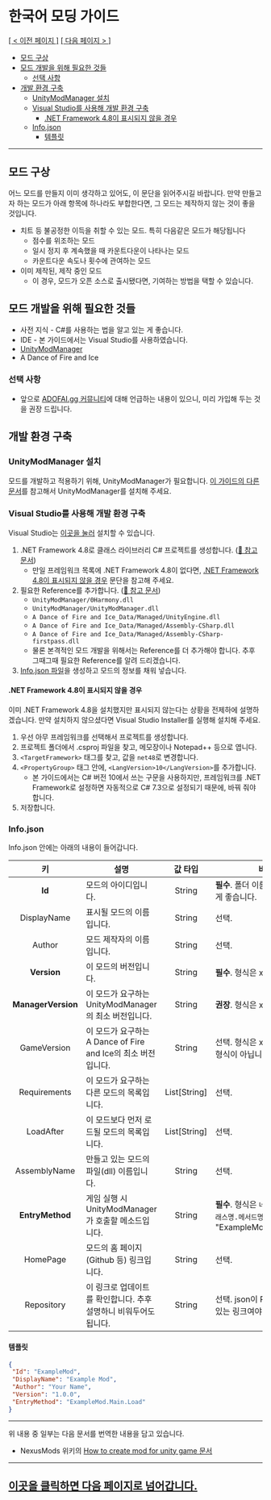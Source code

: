 # 한국어 모딩 가이드 <!-- omit in toc -->

[[ < 이전 페이지 ]](./main.md) [[ 다음 페이지 > ]](./dev-2.md)

- [모드 구상](#모드-구상)
- [모드 개발을 위해 필요한 것들](#모드-개발을-위해-필요한-것들)
  - [선택 사항](#선택-사항)
- [개발 환경 구축](#개발-환경-구축)
  - [UnityModManager 설치](#unitymodmanager-설치)
  - [Visual Studio를 사용해 개발 환경 구축](#visual-studio를-사용해-개발-환경-구축)
    - [.NET Framework 4.8이 표시되지 않을 경우](#net-framework-48이-표시되지-않을-경우)
  - [Info.json](#infojson)
    - [템플릿](#템플릿)

---

## 모드 구상

어느 모드를 만들지 이미 생각하고 있어도, 이 문단을 읽어주시길 바랍니다. 만약 만들고자 하는 모드가 아래 항목에 하나라도 부합한다면, 그 모드는 제작하지 않는 것이 좋을 것입니다.

 - 치트 등 불공정한 이득을 취할 수 있는 모드. 특히 다음같은 모드가 해당됩니다
   - 점수를 위조하는 모드
   - 일시 정지 후 계속했을 때 카운트다운이 나타나는 모드
   - 카운트다운 속도나 횟수에 관여하는 모드
 - 이미 제작된, 제작 중인 모드
   - 이 경우, 모드가 오픈 소스로 출시됐다면, 기여하는 방법을 택할 수 있습니다.

## 모드 개발을 위해 필요한 것들

* 사전 지식 - C#를 사용하는 법을 알고 있는 게 좋습니다.
* IDE - 본 가이드에서는 Visual Studio를 사용하였습니다.
* [UnityModManager](https://www.nexusmods.com/site/mods/21)
* A Dance of Fire and Ice

### 선택 사항

* 앞으로 [ADOFAI.gg 커뮤니티](https://discord.gg/TKdpbUUfUa)에 대해 언급하는 내용이 있으니, 미리 가입해 두는 것을 권장 드립니다.

## 개발 환경 구축

### UnityModManager 설치

모드를 개발하고 적용하기 위해, UnityModManager가 필요합니다. [이 가이드의 다른 문서](use-1.md)를 참고해서 UnityModManager를 설치해 주세요.

### Visual Studio를 사용해 개발 환경 구축

Visual Studio는 [이곳을 눌러](https://visualstudio.microsoft.com/) 설치할 수 있습니다.

1. .NET Framework 4.8로 클래스 라이브러리 C# 프로젝트를 생성합니다. ([🔗 참고 문서](https://docs.microsoft.com/en-us/dotnet/core/tutorials/library-with-visual-studio))
    * 만일 프레임워크 목록에 .NET Framework 4.8이 없다면, [.NET Framework 4.8이 표시되지 않을 경우](#net-framework-48이-표시되지-않을-경우) 문단을 참고해 주세요.
2. 필요한 Reference를 추가합니다. ([🔗 참고 문서](https://docs.microsoft.com/en-us/visualstudio/ide/managing-references-in-a-project?view=vs-2019))
    * `UnityModManager/0Harmony.dll`
    * `UnityModManager/UnityModManager.dll`
    * `A Dance of Fire and Ice_Data/Managed/UnityEngine.dll`
    * `A Dance of Fire and Ice_Data/Managed/Assembly-CSharp.dll`
    * `A Dance of Fire and Ice_Data/Managed/Assembly-CSharp-firstpass.dll`
    * 물론 본격적인 모드 개발을 위해서는 Reference를 더 추가해야 합니다. 추후 그때그때 필요한 Reference를 알려 드리겠습니다.
3. [Info.json 파일](#infojson)을 생성하고 모드의 정보를 채워 넣습니다.

#### .NET Framework 4.8이 표시되지 않을 경우

이미 .NET Framework 4.8을 설치했지만 표시되지 않는다는 상황을 전제하에 설명하겠습니다. 만약 설치하지 않으셨다면 Visual Studio Installer를 실행해 설치해 주세요.

1. 우선 아무 프레임워크를 선택해서 프로젝트를 생성합니다.
2. 프로젝트 폴더에서 .csproj 파일을 찾고, 메모장이나 Notepad++ 등으로 엽니다.
3. `<TargetFramework>` 태그를 찾고, 값을 `net48`로 변경합니다.
4. `<PropertyGroup>` 태그 안에, `<LangVersion>10</LangVersion>`를 추가합니다.
   * 본 가이드에서는 C# 버전 10에서 쓰는 구문을 사용하지만, 프레임워크를 .NET Framework로 설정하면 자동적으로 C# 7.3으로 설정되기 때문에, 바꿔 줘야 합니다.
5. 저장합니다.

### Info.json
Info.json 안에는 아래의 내용이 들어갑니다.

|         키         	|                           설명                                	|    값 타입   	| 비고                                            	|
|:------------------:	|----------------------------------------------------------------	|:------------:	|-------------------------------------------------	|
| **Id**             	| 모드의 아이디입니다.                                          	| String       	| **필수**. 폴더 이름과 같게 하는 게 좋습니다.       	|
| DisplayName       	| 표시될 모드의 이름입니다.                                     	| String       	| 선택.                                           	|
| Author            	| 모드 제작자의 이름입니다.                                     	| String       	| 선택.                                           	|
| **Version**        	| 이 모드의 버전입니다.                                         	| String       	| **필수**. 형식은 x.x.x                          	|
| **ManagerVersion** 	| 이 모드가 요구하는 UnityModManager의 최소 버전입니다.         	| String       	| **권장**. 형식은 x.x.x                            	|
| GameVersion       	| 이 모드가 요구하는 A Dance of Fire and Ice의 최소 버전입니다. 	| String       	| 선택. 형식은 x.x.x이고 리버전 형식이 아닙니다.     	|
| Requirements      	| 이 모드가 요구하는 다른 모드의 목록입니다.                    	| List[String] 	| 선택.                                           	|
| LoadAfter         	| 이 모드보다 먼저 로드될 모드의 목록입니다.                    	| List[String] 	| 선택.                                           	|
| AssemblyName      	| 만들고 있는 모드의 파일(dll) 이름입니다.                      	| String       	| 선택.                                           	|
| **EntryMethod**    	| 게임 실행 시 UnityModManager가 호출할 메소드입니다.             	| String       	| **필수**. 형식은 `네임스페이스명.클래스명.메서드명`입니다. 예시: "ExampleMod.Main.Load".             	|
| HomePage          	| 모드의 홈 페이지(Github 등) 링크입니다.                       	| String       	| 선택.                                           	|
| Repository        	| 이 링크로 업데이트를 확인합니다. 추후 설명하니 비워두어도 됩니다.   | String       	| 선택. json이 Raw로 드러나 있는 링크여야 합니다. 	|

#### 템플릿
```json
{
 "Id": "ExampleMod",
 "DisplayName": "Example Mod",
 "Author": "Your Name",
 "Version": "1.0.0",
 "EntryMethod": "ExampleMod.Main.Load"
}
```

---

위 내용 중 일부는 다음 문서를 번역한 내용을 담고 있습니다.

* NexusMods 위키의 [How to create mod for unity game 문서](https://wiki.nexusmods.com/index.php/How_to_create_mod_for_unity_game)

---

## [이곳을 클릭하면 다음 페이지로 넘어갑니다.](./dev-2.md) <!-- omit in toc -->
